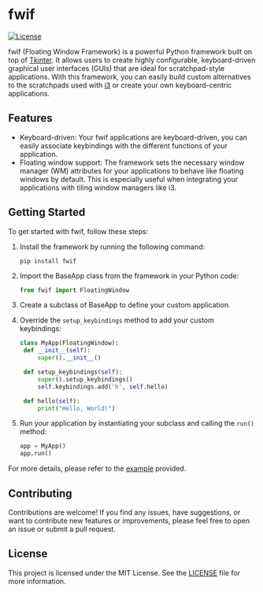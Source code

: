 # fwif

[![License](https://img.shields.io/badge/license-MIT-blue.svg)](https://github.com/youssef-attai/fwif/blob/main/LICENSE)

fwif (Floating Window Framework) is a powerful Python framework built on top of [Tkinter](https://docs.python.org/3/library/tkinter.html). It allows users to create highly configurable, keyboard-driven graphical user interfaces (GUIs) that are ideal for scratchpad-style applications. With this framework, you can easily build custom alternatives to the scratchpads used with [i3](https://i3wm.org/) or create your own keyboard-centric applications.

## Features

- Keyboard-driven: Your fwif applications are keyboard-driven, you can easily associate keybindings with the different functions of your application.
- Floating window support: The framework sets the necessary window manager (WM) attributes for your applications to behave like floating windows by default. This is especially useful when integrating your applications with tiling window managers like i3.

## Getting Started

To get started with fwif, follow these steps:

1. Install the framework by running the following command:
   ```
   pip install fwif
   ```

2. Import the BaseApp class from the framework in your Python code:
   ```python
   from fwif import FloatingWindow
   ```

3. Create a subclass of BaseApp to define your custom application. 

4. Override the `setup_keybindings` method to add your custom keybindings:
   ```python
   class MyApp(FloatingWindow):
    def __init__(self):
        super().__init__()

    def setup_keybindings(self):
        super().setup_keybindings()
        self.keybindings.add('h', self.hello)

    def hello(self):
        print("Hello, World!")
   ```

5. Run your application by instantiating your subclass and calling the `run()` method:
   ```python
   app = MyApp()
   app.run()
   ```

For more details, please refer to the [example](https://github.com/youssef-attai/fwif/blob/main/examples/dynamic_list_app.py) provided.

## Contributing

Contributions are welcome! If you find any issues, have suggestions, or want to contribute new features or improvements, please feel free to open an issue or submit a pull request.

## License

This project is licensed under the MIT License. See the [LICENSE](https://github.com/youssef-attai/fwif/blob/main/LICENSE) file for more information.

